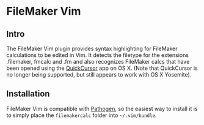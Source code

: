FileMaker Vim
=============

Intro
-----

The FileMaker Vim plugin provides syntax highlighting for FileMaker calculations to be edited in Vim. It detects the filetype for the extensions .filemaker, fmcalc and .fm and also recognizes FileMaker calcs that have been opened using the [QuickCursor](https://github.com/jessegrosjean/quickcursor) app on OS X. (Note that QuickCursor is no longer being supported, but still appears to work with OS X Yosemite).

Installation
------------

FileMaker Vim is compatible with [Pathogen](http://www.vim.org/scripts/script.php?script_id=2332), so the easiest way to install it is to simply place the `filemakercalc` folder into `~/.vim/bundle`.

